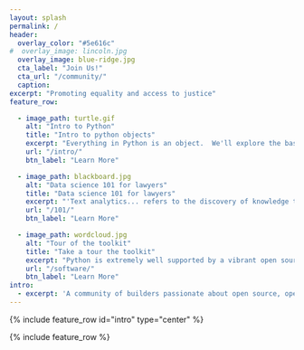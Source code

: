 ```yaml
---
layout: splash
permalink: /
header:
  overlay_color: "#5e616c"
#  overlay_image: lincoln.jpg
  overlay_image: blue-ridge.jpg
  cta_label: "Join Us!"
  cta_url: "/community/"
  caption:
excerpt: "Promoting equality and access to justice"
feature_row:

  - image_path: turtle.gif
    alt: "Intro to Python"
    title: "Intro to python objects"
    excerpt: "Everything in Python is an object.  We'll explore the basic types using the [turtle tutorial](https://docs.python.org/3/library/turtle.html#module-turtledemo) as it has stood the test of time.  It is also interesting to engage with objects by interactively building something with them.  The complex pattern above is a classical example based on a BYTE magazine article from 1982."
    url: "/intro/"
    btn_label: "Learn More"

  - image_path: blackboard.jpg
    alt: "Data science 101 for lawyers"
    title: "Data science 101 for lawyers"
    excerpt: "'Text analytics... refers to the discovery of knowledge that can be found in text archives... [it] describes a set of linguistic, statistical and machine learning techniques that model and structure the information content of textual sources for business intelligence, exploratory data analysis, research or investigation.'  ([Hu and Liu, 2002, pp 387-8](https://www.researchgate.net/profile/Sanjay_Chakraborty/post/What_are_the_machine_learning_algorithms_used_in_biological_research/attachment/59d64f4879197b80779a8768/AS%3A497046570401792%401495516545497/download/588dfc2633c3cd86ab3faba2a44a8e4ceb63.pdf))."
    url: "/101/"
    btn_label: "Learn More"

  - image_path: wordcloud.jpg
    alt: "Tour of the toolkit"
    title: "Take a tour the toolkit"
    excerpt: "Python is extremely well supported by a vibrant open source community.  Not only is it the lingua franca of data science but arguably the second best languge for everything else.  'Think of data science not as a new domain of knowledge to learn, but a new set of skills that you can apply within your current area of expertise.' ~ [Jake VanderPlas](https://jakevdp.github.io/PythonDataScienceHandbook/)"
    url: "/software/"
    btn_label: "Learn More"
intro:
  - excerpt: 'A community of builders passionate about open source, open data, equality and the law'
---
```


{% include feature_row id="intro" type="center" %}

{% include feature_row %}
